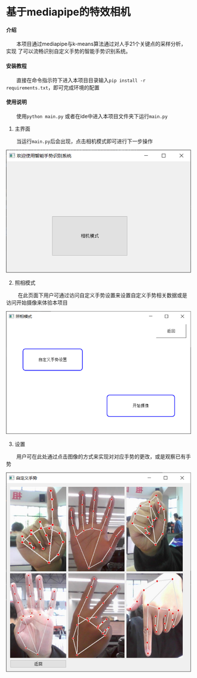 # 基于mediapipe的特效相机

#### 介绍
  &emsp;&emsp;本项目通过mediapipe与k-means算法通过对人手21个关键点的采样分析，实现
  了可以流畅识别自定义手势的智能手势识别系统。

#### 安装教程

  &emsp;&emsp;直接在命令指示符下进入本项目目录输入`pip install -r requirements.txt`，即可完成环境的配置


#### 使用说明
  &emsp;&emsp;使用`python main.py` 或者在ide中进入本项目文件夹下运行`main.py`
1. 主界面

  &emsp;&emsp;当运行`main.py`后会出现，点击相机模式即可进行下一步操作

![img.png](data/md/main_ui.png)

2. 照相模式

&emsp;&emsp; 在此页面下用户可通过访问自定义手势设置来设置自定义手势相关数据或是访问开始摄像来体验本项目

![img.png](data/md/photo.png)

3. 设置

&emsp;&emsp;用户可在此处通过点击图像的方式来实现对对应手势的更改，或是观察已有手势

![img_1.png](data/md/setting.png)



